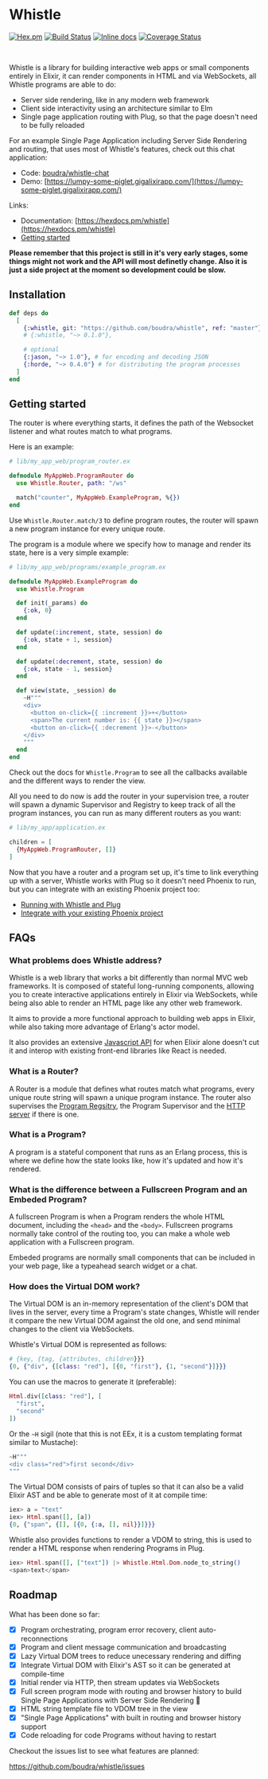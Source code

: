 # Whistle
[![Hex.pm](https://img.shields.io/hexpm/v/whistle.svg)](https://hex.pm/packages/whistle) [![Build Status](https://travis-ci.org/boudra/whistle.svg?branch=master)](https://travis-ci.org/boudra/whistle) [![Inline docs](http://inch-ci.org/github/boudra/whistle.svg)](http://inch-ci.org/github/boudra/whistle) [![Coverage Status](https://coveralls.io/repos/github/boudra/whistle/badge.svg)](https://coveralls.io/github/boudra/whistle)

<br>

Whistle is a library for building interactive web apps or small components entirely in Elixir, it can render components in HTML and via WebSockets, all Whistle programs are able to do:

- Server side rendering, like in any modern web framework
- Client side interactivity using an architecture similar to Elm
- Single page application routing with Plug, so that the page doesn't need to be fully reloaded

For an example Single Page Application including Server Side Rendering and routing, that uses most of Whistle's features, check out this chat application:

- Code: [boudra/whistle-chat](https://github.com/boudra/whistle-chat)
- Demo: [https://lumpy-some-piglet.gigalixirapp.com/](https://lumpy-some-piglet.gigalixirapp.com/)

Links:

- Documentation: [https://hexdocs.pm/whistle](https://hexdocs.pm/whistle)
- [Getting started](https://hexdocs.pm/whistle/readme.html#getting-started)


**Please remember that this project is still in it's very early stages, some things might not work and the API will most definetly change. Also it is just a side project at the moment so development could be slow.**


## Installation

```elixir
def deps do
  [
    {:whistle, git: "https://github.com/boudra/whistle", ref: "master"},
    # {:whistle, "~> 0.1.0"},

    # optional
    {:jason, "~> 1.0"}, # for encoding and decoding JSON
    {:horde, "~> 0.4.0"} # for distributing the program processes
  ]
end
```

## Getting started

The router is where everything starts, it defines the path of the Websocket listener and what routes match to what programs.

Here is an example:

```elixir
# lib/my_app_web/program_router.ex

defmodule MyAppWeb.ProgramRouter do
  use Whistle.Router, path: "/ws"

  match("counter", MyAppWeb.ExampleProgram, %{})
end
```

Use `Whistle.Router.match/3` to define program routes, the router will spawn a new program instance for every unique route.

The program is a module where we specify how to manage and render its state, here is a very simple example:

```elixir
# lib/my_app_web/programs/example_program.ex

defmodule MyAppWeb.ExampleProgram do
  use Whistle.Program

  def init(_params) do
    {:ok, 0}
  end

  def update(:increment, state, session) do
    {:ok, state + 1, session}
  end

  def update(:decrement, state, session) do
    {:ok, state - 1, session}
  end

  def view(state, _session) do
    ~H"""
    <div>
      <button on-click={{ :increment }}>+</button>
      <span>The current number is: {{ state }}></span>
      <button on-click={{ :decrement }}>-</button>
    </div>
    """
  end
end
```

Check out the docs for `Whistle.Program` to see all the callbacks available and the different ways to render the view.

All you need to do now is add the router in your supervision tree, a router will spawn a dynamic Supervisor and Registry to keep track of all the program instances, you can run as many different routers as you want:

```elixir
# lib/my_app/application.ex

children = [
  {MyAppWeb.ProgramRouter, []}
]
```

Now that you have a router and a program set up, it's time to link everything up with a server, Whistle works with Plug so it doesn't need Phoenix to run, but you can integrate with an existing Phoenix project too:

- [Running with Whistle and Plug](https://hexdocs.pm/whistle/setup.html)
- [Integrate with your existing Phoenix project](https://hexdocs.pm/whistle/phoenix.html)


## FAQs

### What problems does Whistle address?

Whistle is a web library that works a bit differently than normal MVC web frameworks. It is composed of stateful long-running components, allowing you to create interactive applications entirely in Elixir via WebSockets, while being also able to render an HTML page like any other web framework.

It aims to provide a more functional approach to building web apps in Elixir, while also taking more advantage of Erlang's actor model.

It also provides an extensive [Javascript API](https://hexdocs.pm/whistle/javascript.html) for when Elixir alone doesn't cut it and interop with existing front-end libraries like React is needed.

### What is a Router?

A Router is a module that defines what routes match what programs, every unique route string will spawn a unique program instance. The router also supervises the [Program Regsitry](https://hexdocs.pm/whistle/Whistle.Program.Registry.html), the Program Supervisor and the [HTTP server](https://hexdocs.pm/whistle/setup.html) if there is one.

### What is a Program?

A program is a stateful component that runs as an Erlang process, this is where we define how the state looks like, how it's updated and how it's rendered.

### What is the difference between a Fullscreen Program and an Embeded Program?

A fullscreen Program is when a Program renders the whole HTML document, including the `<head>` and the `<body>`. Fullscreen programs normally take control of the routing too, you can make a whole web application with a Fullscreen program.

Embeded programs are normally small components that can be included in your web page, like a typeahead search widget or a chat.

### How does the Virtual DOM work?

The Virtual DOM is an in-memory representation of the client's DOM that lives in the server, every time a Program's state changes, Whistle will render it compare the new Virtual DOM against the old one, and send minimal changes to the client via WebSockets.

Whistle's Virtual DOM is represented as follows:

```elixir
# {key, {tag, {attributes, children}}}
{0, {"div", {[class: "red"], [{0, "first"}, {1, "second"}]}}}
```
You can use the macros to generate it (preferable):

```elixir
Html.div([class: "red"], [
  "first",
  "second"
])
```

Or the `~H` sigil (note that this is not EEx, it is a custom templating format similar to Mustache):

```elixir
~H"""
<div class="red">first second</div>
"""
```

The Virtual DOM consists of pairs of tuples so that it can also be a valid Elixir AST and be able to generate most of it at compile time:

```elixir
iex> a = "text"
iex> Html.span([], [a])
{0, {"span", {[], [{0, {:a, [], nil}}]}}}
```

Whistle also provides functions to render a VDOM to string, this is used to render a HTML response when rendering Programs in Plug.

```elixir
iex> Html.span([], ["text"]) |> Whistle.Html.Dom.node_to_string()
<span>text</span>
```

## Roadmap


What has been done so far:

- [x] Program orchestrating, program error recovery, client auto-reconnections
- [x] Program and client message communication and broadcasting
- [x] Lazy Virtual DOM trees to reduce unecessary rendering and diffing
- [x] Integrate Virtual DOM with Elixir's AST so it can be generated at compile-time
- [x] Initial render via HTTP, then stream updates via WebSockets
- [x] Full screen program mode with routing and browser history to build Single Page Applications with Server Side Rendering :rocket:
- [x] HTML string template file to VDOM tree in the view
- [x] "Single Page Applications" with built in routing and browser history support
- [x] Code reloading for code Programs without having to restart

Checkout the issues list to see what features are planned:

https://github.com/boudra/whistle/issues
